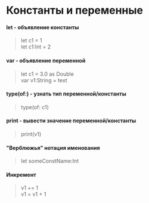 # Константы и переменные
#### let - объявление константы
> let c1 = 1   
> let c1:Int = 2   
#### var - объявление переменной
> let c1 = 3.0 as Double   
> var v1:String = text
#### type(of:) - узнать тип переменной/константы
> type(of: c1)
#### print - вывести значение переменной/константы
> print(v1)
#### "Верблюжья" нотация именования
> let someConstName:Int
#### Инкремент
> v1 += 1   
> v1 = v1 + 1
